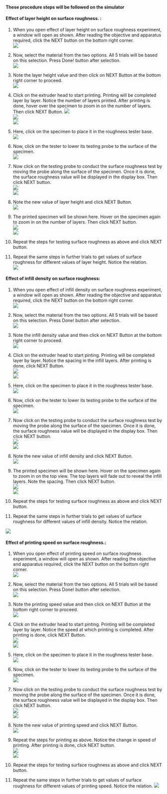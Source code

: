 #### These procedure steps will be followed on the simulator

#### Effect of layer height on surface roughness. :

1. When you open effect of layer height on surface roughness experiment, a window will open as shown. After reading the objective and apparatus required, click the NEXT button on the bottom right corner. <br>
<img src="images/srlh-1.PNG"><br>

2. Now, select the material from the two options. All 5 trials will be based on this selection. Press Done! button after selection. <br>
<img src="images/srlh-2.png"><br>

3. Note the layer height value and then click on NEXT Button at the bottom right corner to proceed. <br>
<img src="images/srlh-3.PNG"><br>

4. Click on the extruder head to start printing. Printing will be completed layer by layer. Notice the number of layers printed. After printing is done, hover over the specimen to zoom in on the number of layers. Then click NEXT Button.
<img src="images/srlh-4.PNG"><br>
<img src="images/srlh-5.PNG"><br>
<img src="images/srlh-6.PNG"><br>

5. Here, click on the specimen to place it in the roughness tester base. <br>
<img src="images/srlh-7.PNG"><br>

6. Now, click on the tester to lower its testing probe to the surface of the specimen.<br>
<img src="images/srlh-8.PNG"><br>

7. Now click on the testing probe to conduct the surface roughness test by moving the probe along the surface of the specimen. Once it is done, the surface roughness value will be displayed in the display box. Then click NEXT button.<br>
<img src="images/srlh-9.PNG"><br>
<img src="images/srlh-10.PNG"><br>

8. Note the new value of layer height and click NEXT Button. <br>
<img src="images/srlh-11.PNG"><br>

9. The printed specimen will be shown here. Hover on the specimen again to zoom in on the number of layers. Then click NEXT button. <br>
<img src="images/srlh-12.PNG"><br>
<img src="images/srlh-13.PNG"><br>

10. Repeat the steps for testing surface roughness as above and click NEXT button.<br>


11. Repeat the same steps in further trials to get values of surface roughness for different values of layer height. Notice the relation.<br>
<img src="images/srlh-14.PNG"><br>

#### Effect of infill density on surface roughness:

1. When you open effect of infill density on surface roughness experiment, a window will open as shown. After reading the objective and apparatus required, click the NEXT button on the bottom right corner. <br>
<img src="images/srid-1.PNG"><br>

2. Now, select the material from the two options. All 5 trials will be based on this selection. Press Done! button after selection. <br>
<img src="images/srid-2.png"><br>

3. Note the infill density value and then click on NEXT Button at the bottom right corner to proceed. <br>
<img src="images/srid-3.PNG"><br>

4. Click on the extruder head to start pinting. Printing will be completed layer by layer. Notice the spacing in the infill layers. After printing is done, click NEXT Button.<br>
<img src="images/srid-4.PNG"><br>
<img src="images/srid-5.PNG"><br>

5. Here, click on the specimen to place it in the roughness tester base.<br>
<img src="images/srid-6.PNG"><br>

6. Now, click on the tester to lower its testing probe to the surface of the specimen.<br>
<img src="images/srid-7.PNG"><br>

7. Now click on the testing probe to conduct the surface roughness test by moving the probe along the surface of the specimen. Once it is done, the surface roughness value will be displayed in the display box. Then click NEXT button.<br>
<img src="images/srid-8.PNG"><br>
<img src="images/srid-9.PNG"><br>

8. Note the new value of infill density and click NEXT Button.  <br>
<img src="images/srid-10.PNG"><br>

9. The printed specimen will be shown here. Hover on the specimen again to zoom in on the top view. The top layers will fade out to reveal the infill layers. Note the spacing. Then click NEXT button.<br>
<img src="images/srid-11.PNG"><br>
<img src="images/srid-12.PNG"><br>

10.  Repeat the steps for testing surface roughness as above and click NEXT button.<br>


11. Repeat the same steps in further trials to get values of surface roughness for different values of infill density. Notice the relation.
<img src="images/srid-14.PNG">

#### Effect of printing speed on surface roughness.:

1. When you open effect of printing speed on surface roughness experiment, a window will open as shown. After reading the objective and apparatus required, click the NEXT button on the bottom right corner. <br>
<img src="images/srps-1.PNG"><br>

2. Now, select the material from the two options. All 5 trials will be based on this selection. Press Done! button after selection. <br>
<img src="images/srps-2.png"><br>

3. Note the printing speed value and then click on NEXT Button at the bottom right corner to proceed.<br>
<img src="images/srps-3.PNG"><br>

4. Click on the extruder head to start pinting. Printing will be completed layer by layer. Notice the speed at which printing is completed. After printing is done, click NEXT Button. <br>
<img src="images/srps-4.PNG"><br>
<img src="images/srps-5.PNG"><br>

5. Here, click on the specimen to place it in the roughness tester base.<br>
<img src="images/srps-6.PNG"><br>

6. Now, click on the tester to lower its testing probe to the surface of the specimen.<br>
<img src="images/srps-7.PNG"><br>

7. Now click on the testing probe to conduct the surface roughness test by moving the probe along the surface of the specimen. Once it is done, the surface roughness value will be displayed in the display box. Then click NEXT button. <br>
<img src="images/srps-8.PNG"><br>
<img src="images/srps-9.PNG"><br>

8. Note the new value of printing speed and click NEXT Button.<br>
<img src="images/srps-10.PNG"><br>

9. Repeat the steps for printing as above. Notice the change in speed of printing. After printing is done, click NEXT button.<br>
<img src="images/srps-11.PNG"><br>
<img src="images/srps-12.PNG"><br>

10. Repeat the steps for testing surface roughness as above and click NEXT button.<br>


11. Repeat the same steps in further trials to get values of surface roughness for different values of printing speed. Notice the relation.
<img src="images/srps-13.PNG"><br>
